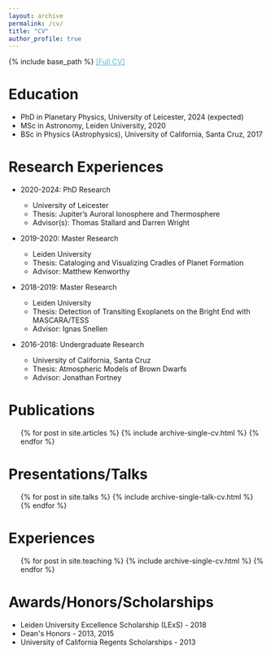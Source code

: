 ```yaml
---
layout: archive
permalink: /cv/
title: "CV"
author_profile: true
---
```

{% include base_path %}
<a href="http://rywjhzd.github.io/files/CV_Ruoyan_Wang.pdf" style="color:#5bbad5">[Full CV]</a>

Education
======
* PhD in Planetary Physics, University of Leicester, 2024 (expected)
* MSc in Astronomy, Leiden University, 2020
* BSc in Physics (Astrophysics), University of California, Santa Cruz, 2017

Research Experiences
======
* 2020-2024: PhD Research
  * University of Leicester
  * Thesis: Jupiter’s Auroral Ionosphere and Thermosphere
  * Advisor(s): Thomas Stallard and Darren Wright

* 2019-2020: Master Research
  * Leiden University
  * Thesis: Cataloging and Visualizing Cradles of Planet Formation
  * Advisor: Matthew Kenworthy
  
* 2018-2019: Master Research
  * Leiden University
  * Thesis: Detection of Transiting Exoplanets on the Bright End with MASCARA/TESS
  * Advisor: Ignas Snellen
  
* 2016-2018: Undergraduate Research
  * University of California, Santa Cruz 
  * Thesis: Atmospheric Models of Brown Dwarfs 
  * Advisor: Jonathan Fortney

Publications
======
  <ul>{% for post in site.articles %}
    {% include archive-single-cv.html %}
  {% endfor %}</ul>
  
Presentations/Talks
======
  <ul>{% for post in site.talks %}
    {% include archive-single-talk-cv.html %}
  {% endfor %}</ul>
  
Experiences
======
  <ul>{% for post in site.teaching %}
    {% include archive-single-cv.html %}
  {% endfor %}</ul>
  
Awards/Honors/Scholarships
======
* Leiden University Excellence Scholarship (LExS) - 2018
* Dean's Honors - 2013, 2015
* University of California Regents Scholarships - 2013
